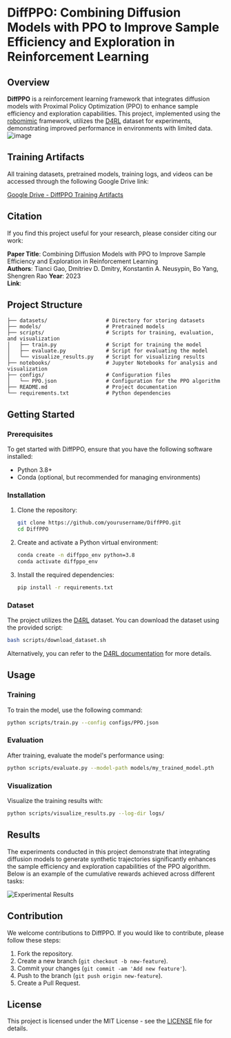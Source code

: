 # DiffPPO: Combining Diffusion Models with PPO to Improve Sample Efficiency and Exploration in Reinforcement Learning

## Overview

**DiffPPO** is a reinforcement learning framework that integrates diffusion models with Proximal Policy Optimization (PPO) to enhance sample efficiency and exploration capabilities. This project, implemented using the [robomimic](https://robomimic.github.io/) framework, utilizes the [D4RL](https://robomimic.github.io/docs/datasets/d4rl.html) dataset for experiments, demonstrating improved performance in environments with limited data.
![image](https://github.com/user-attachments/assets/432e6712-ddbf-476f-9217-bfbb705162f1)

## Training Artifacts

All training datasets, pretrained models, training logs, and videos can be accessed through the following Google Drive link:

[Google Drive - DiffPPO Training Artifacts](https://drive.google.com/drive/folders/1OhC2U6xYehcEmxVHKvi483HxJtzhQ3g4)

## Citation

If you find this project useful for your research, please consider citing our work:

**Paper Title**: Combining Diffusion Models with PPO to Improve Sample Efficiency and Exploration in Reinforcement Learning  
**Authors**: Tianci Gao, Dmitriev D. Dmitry, Konstantin A. Neusypin, Bo Yang, Shengren Rao
**Year**: 2023  
**Link**: 

## Project Structure

```plaintext
├── datasets/                   # Directory for storing datasets
├── models/                     # Pretrained models
├── scripts/                    # Scripts for training, evaluation, and visualization
│   ├── train.py                # Script for training the model
│   ├── evaluate.py             # Script for evaluating the model
│   └── visualize_results.py    # Script for visualizing results
├── notebooks/                  # Jupyter Notebooks for analysis and visualization
├── configs/                    # Configuration files
│   └── PPO.json                # Configuration for the PPO algorithm
├── README.md                   # Project documentation
└── requirements.txt            # Python dependencies
```

## Getting Started

### Prerequisites

To get started with DiffPPO, ensure that you have the following software installed:

- Python 3.8+
- Conda (optional, but recommended for managing environments)

### Installation

1. Clone the repository:

    ```bash
    git clone https://github.com/yourusername/DiffPPO.git
    cd DiffPPO
    ```

2. Create and activate a Python virtual environment:

    ```bash
    conda create -n diffppo_env python=3.8
    conda activate diffppo_env
    ```

3. Install the required dependencies:

    ```bash
    pip install -r requirements.txt
    ```

### Dataset

The project utilizes the [D4RL](https://robomimic.github.io/docs/datasets/d4rl.html) dataset. You can download the dataset using the provided script:

```bash
bash scripts/download_dataset.sh
```

Alternatively, you can refer to the [D4RL documentation](https://robomimic.github.io/docs/datasets/d4rl.html) for more details.

## Usage

### Training

To train the model, use the following command:

```bash
python scripts/train.py --config configs/PPO.json
```

### Evaluation

After training, evaluate the model's performance using:

```bash
python scripts/evaluate.py --model-path models/my_trained_model.pth
```

### Visualization

Visualize the training results with:

```bash
python scripts/visualize_results.py --log-dir logs/
```

## Results

The experiments conducted in this project demonstrate that integrating diffusion models to generate synthetic trajectories significantly enhances the sample efficiency and exploration capabilities of the PPO algorithm. Below is an example of the cumulative rewards achieved across different tasks:

![Experimental Results](https://github.com/user-attachments/assets/da4c862f-4698-46fe-9137-d09dfe1dd51c)


## Contribution

We welcome contributions to DiffPPO. If you would like to contribute, please follow these steps:

1. Fork the repository.
2. Create a new branch (`git checkout -b new-feature`).
3. Commit your changes (`git commit -am 'Add new feature'`).
4. Push to the branch (`git push origin new-feature`).
5. Create a Pull Request.

## License

This project is licensed under the MIT License - see the [LICENSE](LICENSE) file for details.
